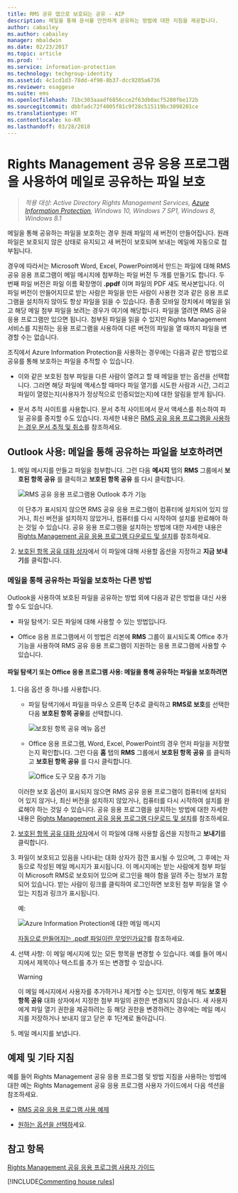 ```yaml
---
title: RMS 공유 앱으로 보호되는 공유 - AIP
description: 메일을 통해 문서를 안전하게 공유하는 방법에 대한 지침을 제공합니다.
author: cabailey
ms.author: cabailey
manager: mbaldwin
ms.date: 02/23/2017
ms.topic: article
ms.prod: ''
ms.service: information-protection
ms.technology: techgroup-identity
ms.assetid: 4c1cd1d3-78dd-4f90-8b37-dcc9205a6736
ms.reviewer: esaggese
ms.suite: ems
ms.openlocfilehash: 71bc303aaadf6856cce2f63db0acf5280fbe172b
ms.sourcegitcommit: dbbfadc72f4005f81c9f28c515119bc3098201ce
ms.translationtype: HT
ms.contentlocale: ko-KR
ms.lasthandoff: 03/28/2018
---
```

# <a name="protect-a-file-that-you-share-by-email-by-using-the-rights-management-sharing-application"></a>Rights Management 공유 응용 프로그램을 사용하여 메일로 공유하는 파일 보호

>*적용 대상: Active Directory Rights Management Services, [Azure Information Protection](https://azure.microsoft.com/pricing/details/information-protection), Windows 10, Windows 7 SP1, Windows 8, Windows 8.1*

메일을 통해 공유하는 파일을 보호하는 경우 원래 파일의 새 버전이 만들어집니다. 원래 파일은 보호되지 않은 상태로 유지되고 새 버전이 보호되며 보내는 메일에 자동으로 첨부됩니다.

경우에 따라서는 Microsoft Word, Excel, PowerPoint에서 만드는 파일에 대해 RMS 공유 응용 프로그램이 메일 메시지에 첨부하는 파일 버전 두 개를 만들기도 합니다. 두 번째 파일 버전은 파일 이름 확장명이 **.ppdf** 이며 파일의 PDF 섀도 복사본입니다. 이 파일 버전이 만들어지므로 받는 사람은 파일을 만든 사람이 사용한 것과 같은 응용 프로그램을 설치하지 않아도 항상 파일을 읽을 수 있습니다. 종종 모바일 장치에서 메일을 읽고 해당 메일 첨부 파일을 보려는 경우가 여기에 해당합니다. 파일을 열려면 RMS 공유 응용 프로그램만 있으면 됩니다. 첨부된 파일을 읽을 수 있지만 Rights Management 서비스를 지원하는 응용 프로그램을 사용하여 다른 버전의 파일을 열 때까지 파일을 변경할 수는 없습니다.

조직에서 Azure Information Protection을 사용하는 경우에는 다음과 같은 방법으로 공유를 통해 보호하는 파일을 추적할 수 있습니다.

-   이와 같은 보호된 첨부 파일을 다른 사람이 열려고 할 때 메일을 받는 옵션을 선택합니다. 그러면 해당 파일에 액세스할 때마다 파일 열기를 시도한 사람과 시간, 그리고 파일이 열렸는지(사용자가 정상적으로 인증되었는지)에 대한 알림을 받게 됩니다.

-   문서 추적 사이트를 사용합니다. 문서 추적 사이트에서 문서 액세스를 취소하여 파일 공유를 중지할 수도 있습니다. 자세한 내용은 [RMS 공유 응용 프로그램을 사용하는 경우 문서 추적 및 취소](sharing-app-track-revoke.md)를 참조하세요.

## <a name="using-outlook-to-protect-a-file-that-you-share-by-email"></a>Outlook 사용: 메일을 통해 공유하는 파일을 보호하려면

1.  메일 메시지를 만들고 파일을 첨부합니다. 그런 다음 **메시지** 탭의 **RMS** 그룹에서 **보호된 항목 공유** 를 클릭하고 **보호된 항목 공유** 를 다시 클릭합니다.

    ![RMS 공유 응용 프로그램용 Outlook 추가 기능](../media/ADRMS_MSRMSApp_SP_OutlookToolbar.png)

    이 단추가 표시되지 않으면 RMS 공유 응용 프로그램이 컴퓨터에 설치되어 있지 않거나, 최신 버전을 설치하지 않았거나, 컴퓨터를 다시 시작하여 설치를 완료해야 하는 것일 수 있습니다. 공유 응용 프로그램을 설치하는 방법에 대한 자세한 내용은 [Rights Management 공유 응용 프로그램 다운로드 및 설치](install-sharing-app.md)를 참조하세요.

2.  [보호된 항목 공유 대화 상자](sharing-app-dialog-box.md)에서 이 파일에 대해 사용할 옵션을 지정하고 **지금 보내기**를 클릭합니다.

### <a name="other-ways-to-protect-a-file-that-you-share-by-email"></a>메일을 통해 공유하는 파일을 보호하는 다른 방법
Outlook을 사용하여 보호된 파일을 공유하는 방법 외에 다음과 같은 방법을 대신 사용할 수도 있습니다.

-   파일 탐색기: 모든 파일에 대해 사용할 수 있는 방법입니다.

-   Office 응용 프로그램에서 이 방법은 리본에 **RMS** 그룹이 표시되도록 Office 추가 기능을 사용하여 RMS 공유 응용 프로그램이 지원하는 응용 프로그램에 사용할 수 있습니다.

#### <a name="using-file-explorer-or-an-office-application-to-protect-a-file-that-you-share-by-email"></a>파일 탐색기 또는 Office 응용 프로그램 사용: 메일을 통해 공유하는 파일을 보호하려면

1.  다음 옵션 중 하나를 사용합니다.

    -   파일 탐색기에서 파일을 마우스 오른쪽 단추로 클릭하고 **RMS로 보호**를 선택한 다음 **보호된 항목 공유**를 선택합니다.

        ![보호된 항목 공유 메뉴 옵션](../media/ADRMS_MSRMSApp_ShareProtectedMenu.png)

    -   Office 응용 프로그램, Word, Excel, PowerPoint의 경우 먼저 파일을 저장했는지 확인합니다. 그런 다음 **홈** 탭의 **RMS** 그룹에서 **보호된 항목 공유** 를 클릭하고 **보호된 항목 공유** 를 다시 클릭합니다.

        ![Office 도구 모음 추가 기능](../media/ADRMS_MSRMSApp_SP_OfficeToolbar.png)

    이러한 보호 옵션이 표시되지 않으면 RMS 공유 응용 프로그램이 컴퓨터에 설치되어 있지 않거나, 최신 버전을 설치하지 않았거나, 컴퓨터를 다시 시작하여 설치를 완료해야 하는 것일 수 있습니다. 공유 응용 프로그램을 설치하는 방법에 대한 자세한 내용은 [Rights Management 공유 응용 프로그램 다운로드 및 설치](install-sharing-app.md)를 참조하세요.

2.  [보호된 항목 공유 대화 상자](sharing-app-dialog-box.md)에서 이 파일에 대해 사용할 옵션을 지정하고 **보내기**를 클릭합니다.

3.  파일이 보호되고 있음을 나타내는 대화 상자가 잠깐 표시될 수 있으며, 그 후에는 자동으로 작성된 메일 메시지가 표시됩니다. 이 메시지에는 받는 사람에게 첨부 파일이 Microsoft RMS로 보호되어 있으며 로그인을 해야 함을 알려 주는 정보가 포함되어 있습니다. 받는 사람이 링크를 클릭하여 로그인하면 보호된 첨부 파일을 열 수 있는 지침과 링크가 표시됩니다.

    예:

    ![Azure Information Protection에 대한 메일 메시지](../media/ADRMS_MSRMSApp_EmailMessage.PNG)

    [자동으로 만들어지는 .ppdf 파일이란 무엇인가요?](sharing-app-dialog-box.md#whats-the-ppdf-file-thats-automatically-created)를 참조하세요.

4.  선택 사항: 이 메일 메시지에 있는 모든 항목을 변경할 수 있습니다. 예를 들어 메시지에서 제목이나 텍스트를 추가 또는 변경할 수 있습니다.

    > [!WARNING]
    > 이 메일 메시지에서 사용자를 추가하거나 제거할 수는 있지만, 이렇게 해도 **보호된 항목 공유** 대화 상자에서 지정한 첨부 파일의 권한은 변경되지 않습니다. 새 사용자에게 파일 열기 권한을 제공하려는 등 해당 권한을 변경하려는 경우에는 메일 메시지를 저장하거나 보내지 않고 닫은 후 1단계로 돌아갑니다.

5.  메일 메시지를 보냅니다.

## <a name="examples-and-other-instructions"></a>예제 및 기타 지침
예를 들어 Rights Management 공유 응용 프로그램 및 방법 지침을 사용하는 방법에 대한 예는 Rights Management 공유 응용 프로그램 사용자 가이드에서 다음 섹션을 참조하세요.

-   [RMS 공유 응용 프로그램 사용 예제](sharing-app-user-guide.md#examples-for-using-the-rms-sharing-application)

-   [원하는 옵션을 선택하](sharing-app-user-guide.md#what-do-you-want-to-do)세요.

## <a name="see-also"></a>참고 항목
[Rights Management 공유 응용 프로그램 사용자 가이드](sharing-app-user-guide.md)

[!INCLUDE[Commenting house rules](../includes/houserules.md)]